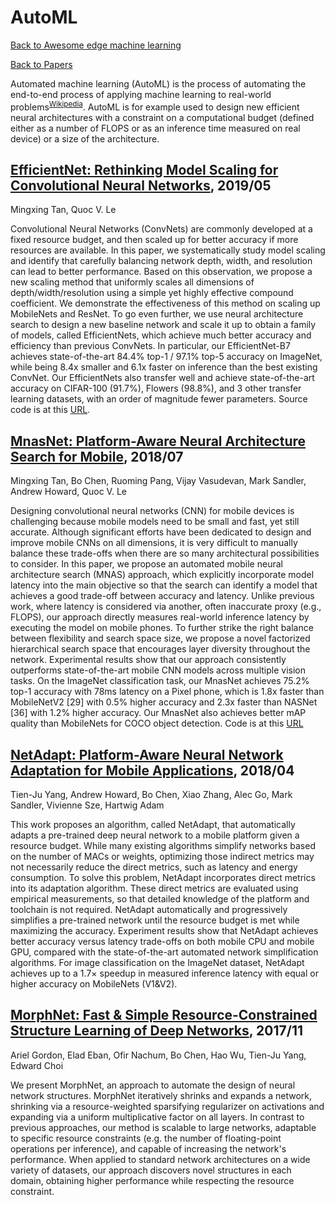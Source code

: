 # AutoML
[Back to Awesome edge machine learning](https://github.com/bisonai/awesome-edge-machine-learning)

[Back to Papers](https://github.com/bisonai/awesome-edge-machine-learning/tree/master/Papers)

Automated machine learning (AutoML) is the process of automating the end-to-end process of applying machine learning to real-world problems<sup><a href="https://en.wikipedia.org/wiki/Automated_machine_learning" targe="_blank">Wikipedia</a></sup>. AutoML is for example used to design new efficient neural architectures with a constraint on a computational budget (defined either as a number of FLOPS or as an inference time measured on real device) or a size of the architecture.


## [EfficientNet: Rethinking Model Scaling for Convolutional Neural Networks](https://arxiv.org/abs/1905.11946), 2019/05
Mingxing Tan, Quoc V. Le

Convolutional Neural Networks (ConvNets) are commonly developed at a fixed resource budget, and then scaled up for better accuracy if more resources are available. In this paper, we systematically study model scaling and identify that carefully balancing network depth, width, and resolution can lead to better performance. Based on this observation, we propose a new scaling method that uniformly scales all dimensions of depth/width/resolution using a simple yet highly effective compound coefficient. We demonstrate the effectiveness of this method on scaling up MobileNets and ResNet. To go even further, we use neural architecture search to design a new baseline network and scale it up to obtain a family of models, called EfficientNets, which achieve much better accuracy and efficiency than previous ConvNets. In particular, our EfficientNet-B7 achieves state-of-the-art 84.4% top-1 / 97.1% top-5 accuracy on ImageNet, while being 8.4x smaller and 6.1x faster on inference than the best existing ConvNet. Our EfficientNets also transfer well and achieve state-of-the-art accuracy on CIFAR-100 (91.7%), Flowers (98.8%), and 3 other transfer learning datasets, with an order of magnitude fewer parameters. Source code is at this [URL](https://github.com/tensorflow/tpu/tree/master/models/official/efficientnet).


## [MnasNet: Platform-Aware Neural Architecture Search for Mobile](https://arxiv.org/abs/1807.11626), 2018/07
Mingxing Tan, Bo Chen, Ruoming Pang, Vijay Vasudevan, Mark Sandler, Andrew Howard, Quoc V. Le

Designing convolutional neural networks (CNN) for mobile devices is challenging because mobile models need to be small and fast, yet still accurate. Although significant efforts have been dedicated to design and improve mobile CNNs on all dimensions, it is very difficult to manually balance these trade-offs when there are so many architectural possibilities to consider. In this paper, we propose an automated mobile neural architecture search (MNAS) approach, which explicitly incorporate model latency into the main objective so that the search can identify a model that achieves a good trade-off between accuracy and latency. Unlike previous work, where latency is considered via another, often inaccurate proxy (e.g., FLOPS), our approach directly measures real-world inference latency by executing the model on mobile phones. To further strike the right balance between flexibility and search space size, we propose a novel factorized hierarchical search space that encourages layer diversity throughout the network. Experimental results show that our approach consistently outperforms state-of-the-art mobile CNN models across multiple vision tasks. On the ImageNet classification task, our MnasNet achieves 75.2% top-1 accuracy with 78ms latency on a Pixel phone, which is 1.8x faster than MobileNetV2 [29] with 0.5% higher accuracy and 2.3x faster than NASNet [36] with 1.2% higher accuracy. Our MnasNet also achieves better mAP quality than MobileNets for COCO object detection. Code is at this [URL](https://github.com/tensorflow/tpu/tree/master/models/official/mnasnet)


## [NetAdapt: Platform-Aware Neural Network Adaptation for Mobile Applications](https://arxiv.org/abs/1804.03230), 2018/04
Tien-Ju Yang, Andrew Howard, Bo Chen, Xiao Zhang, Alec Go, Mark Sandler, Vivienne Sze, Hartwig Adam

This work proposes an algorithm, called NetAdapt, that automatically adapts a pre-trained deep neural network to a mobile platform given a resource budget. While many existing algorithms simplify networks based on the number of MACs or weights, optimizing those indirect metrics may not necessarily reduce the direct metrics, such as latency and energy consumption. To solve this problem, NetAdapt incorporates direct metrics into its adaptation algorithm. These direct metrics are evaluated using empirical measurements, so that detailed knowledge of the platform and toolchain is not required. NetAdapt automatically and progressively simplifies a pre-trained network until the resource budget is met while maximizing the accuracy. Experiment results show that NetAdapt achieves better accuracy versus latency trade-offs on both mobile CPU and mobile GPU, compared with the state-of-the-art automated network simplification algorithms. For image classification on the ImageNet dataset, NetAdapt achieves up to a 1.7× speedup in measured inference latency with equal or higher accuracy on MobileNets (V1&V2).


## [MorphNet: Fast & Simple Resource-Constrained Structure Learning of Deep Networks](https://arxiv.org/abs/1711.06798), 2017/11
Ariel Gordon, Elad Eban, Ofir Nachum, Bo Chen, Hao Wu, Tien-Ju Yang, Edward Choi

We present MorphNet, an approach to automate the design of neural network structures. MorphNet iteratively shrinks and expands a network, shrinking via a resource-weighted sparsifying regularizer on activations and expanding via a uniform multiplicative factor on all layers. In contrast to previous approaches, our method is scalable to large networks, adaptable to specific resource constraints (e.g. the number of floating-point operations per inference), and capable of increasing the network's performance. When applied to standard network architectures on a wide variety of datasets, our approach discovers novel structures in each domain, obtaining higher performance while respecting the resource constraint.


